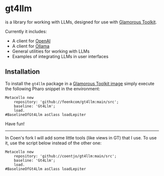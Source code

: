 # gt4llm

is a library for working with LLMs, designed for use with [Glamorous Toolkit](https://gtoolkit.com).

Currently it includes:
- A client for [OpenAI](https://openai.com)
- A client for [Ollama](https://ollama.com)
- General utilities for working with LLMs
- Examples of integrating LLMs in user interfaces

## Installation

To install the `gt4llm` package in a [Glamorous Toolkit image](https://gtoolkit.com) simply execute the following Pharo snippet in the environment:

```st
Metacello new
	repository: 'github://feenkcom/gt4llm:main/src';
	baseline: 'Gt4Llm';
	load.
#BaselineOfGt4Llm asClass loadLepiter
```

Have fun!

--- 
In Coen's fork I will add some little tools (like views in GT) that I use. To use it, use the script below instead of the other one: 

```st
Metacello new
	repository: 'github://coentjo/gt4llm:main/src';
	baseline: 'Gt4Llm';
	load.
#BaselineOfGt4Llm asClass loadLepiter
```

